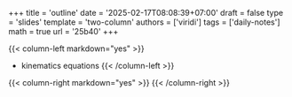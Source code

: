 +++
title = 'outline'
date = '2025-02-17T08:08:39+07:00'
draft = false
type = 'slides'
template = 'two-column'
authors = ['viridi']
tags = ['daily-notes']
math = true
url = '25b40'
+++

{{< column-left markdown="yes" >}}
+ kinematics equations
{{< /column-left >}}

{{< column-right markdown="yes" >}}
{{< /column-right >}}
